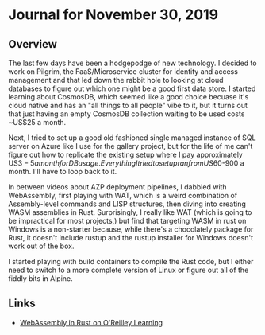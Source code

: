 # Journal for November 30, 2019

## Overview

The last few days have been a hodgepodge of new technology. I decided to work on Pilgrim, the FaaS/Microservice cluster for identity and access management and that led down the rabbit hole to looking at cloud databases to figure out which one might be a good first data store. I started learning about CosmosDB, which seemed like a good choice becuase it's cloud native and has an "all things to all people" vibe to it, but it turns out that just having an empty CosmosDB collection waiting to be used costs ~US$25 a month.

Next, I tried to set up a good old fashioned single managed instance of SQL server on Azure like I use for the gallery project, but for the life of me can't figure out how to replicate the existing setup where I pay approximately US$3-5 a month for DB usage. Everything I tried to set up ran from US$60-900 a month. I'll have to loop back to it.

In between videos about AZP deployment pipelines, I dabbled with WebAssembly, first playing with WAT, which is a weird combination of Assembly-level commands and LISP structures, then diving into creating WASM assemblies in Rust. Surprisingly, I really like WAT (which is going to be impractical for most projects,) but find that targeting WASM in rust on Windows is a non-starter because, while there's a chocolately package for Rust, it doesn't include rustup and the rustup installer for Windows doesn't work out of the box.

I started playing with build containers to compile the Rust code, but I either need to switch to a more complete version of Linux or figure out all of the fiddly bits in Alpine.

## Links

* [WebAssembly in Rust on O'Reilley Learning](https://learning.oreilly.com/library/view/programming-webassembly-with/9781680506846/f_0030.xhtml#)
